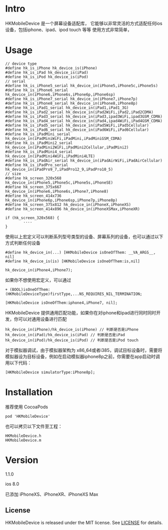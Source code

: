 # Intro
HKMobileDevice 是一个屏幕设备适配库， 它能够以非常灵活的方式适配任何ios设备，包括iphone、ipad、ipod touch 等等
使用方式非常简单，

# Usage
```objc
// device type
#define hk_is_iPhone hk_device_is(iPhone)
#define hk_is_iPad hk_device_is(iPad)
#define hk_is_iPod hk_device_is(iPod)
// serial
#define hk_is_iPhone5_serial hk_device_in(iPhone5,iPhone5c,iPhone5s)
#define hk_is_iPhone6_serial hk_device_in(iPhone6,iPhone6s,iPhone6p,iPhone6sp)
#define hk_is_iPhone7_serial hk_device_in(iPhone7,iPhone7p)
#define hk_is_iPhone8_serial hk_device_in(iPhone8,iPhone8p)
#define hk_is_iPad1_serial hk_device_in(iPad1,iPad1_3G)
#define hk_is_iPad2_serial hk_device_in(iPad2WiFi,iPad2,iPad2CDMA)
#define hk_is_iPad3_serial hk_device_in(iPad3,ipad3WiFi,ipad3GSM_CDMA)
#define hk_is_iPad4_serial hk_device_in(iPad4,ipad4WiFi,iPad4GSM_CDMA)
#define hk_is_iPad5_serial hk_device_in(iPad5WiFi,iPad5Cellular)
#define hk_is_iPad6_serial hk_device_in(iPad6WiFi,iPad6Cellular)
#define hk_is_iPadMini_serial hk_device_in(iPadMiniWiFi,iPadMini,iPadMiniGSM_CDMA)
#define hk_is_iPadMini2_serial hk_device_in(iPadMini2WiFi,iPadMini2Cellular,iPadMini2)
#define hk_is_iPadMini4_serial hk_device_in(iPadMini4WiFi,iPadMini4LTE)
#define hk_is_iPadAir_serial hk_device_in(iPadAirWiFi,iPadAirCellular)
#define hk_is_iPadPro_serial hk_device_in(iPadPro9_7,iPadPro12_9,iPadPro10_5)
// size
#define hk_screen_320x568 hk_device_in(iPhone5,iPhone5c,iPhone5s,iPhoneSE)
#define hk_screen_375x667 hk_device_in(iPhone6,iPhone6s,iPhone7,iPhone8)
#define hk_screen_414x736 hk_device_in(iPhone6p,iPhone6sp,iPhone7p,iPhone8p)
#define hk_screen_375x812 hk_device_in(iPhoneX,iPhoneXS)
#define hk_screen_414x896 hk_device_in(iPhoneXSMax,iPhoneXR)

if (hk_screen_320x568) {
        ····
}

```
使用以上宏定义可以判断系列型号类型的设备、屏幕系列的设备，也可以通过以下方式判断任何设备
```objc
#define hk_device_in(...) [HKMobileDevice isOneOfThem: __VA_ARGS__, nil]
#define hk_device_is(is) [HKMobileDevice isOneOfThem:is,nil]

hk_device_in(iPhone4,iPhone7);

```
如果你不想使用宏定义，可以通过
```objc
+ (BOOL)isOneOfThem:(HKMobileDeviceType)firstType,...NS_REQUIRES_NIL_TERMINATION;

[HKMobileDevice isOneOfThem:iphone4,iPhone7, nil];
```
HKMobileDevice 提供通用匹配功能，如果你在对iphone和ipad进行同时同时开发，你可以对通用设备进行匹配
```objc
hk_device_in(iPhone)/hk_device_is(iPhone) // 判断是否是iPhone
hk_device_in(iPad)/hk_device_is(iPad) // 判断是否是iPad
hk_device_in(iPod)/hk_device_is(iPod) // 判断是否是iPod touch
```

对于模拟器调试，由于模拟器架构为 x86_64或者i385，调试目标设备时，需要将模拟器设为目标设备，例如在启动模拟器iphone8p之前，你需要在app启动时调用以下代码：
```objc
[HKMobileDevice simulatorType:iPhone8p];
```

# Installation
推荐使用 CocoaPods
```
pod 'HKMobileDevice'
```
也可以拷贝以下文件至工程：
```
HKMobileDevice.h
HKMobileDevice.m
```

# Version
1.1.0

ios 8.0

已添加 iPhoneXS、iPhoneXR、iPhoneXS Max

## License

HKMobileDevice is released under the MIT license. See [LICENSE](https://github.com/hon-key/HKMobileDevice/raw/master/LICENSE) for details.

